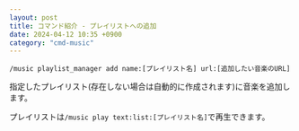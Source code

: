 ```yaml
---
layout: post
title: コマンド紹介 - プレイリストへの追加
date: 2024-04-12 10:35 +0900
category: "cmd-music"
---
```


`/music playlist_manager add name:[プレイリスト名] url:[追加したい音楽のURL]`

指定したプレイリスト(存在しない場合は自動的に作成されます)に音楽を追加します。

プレイリストは`/music play text:list:[プレイリスト名]`で再生できます。
